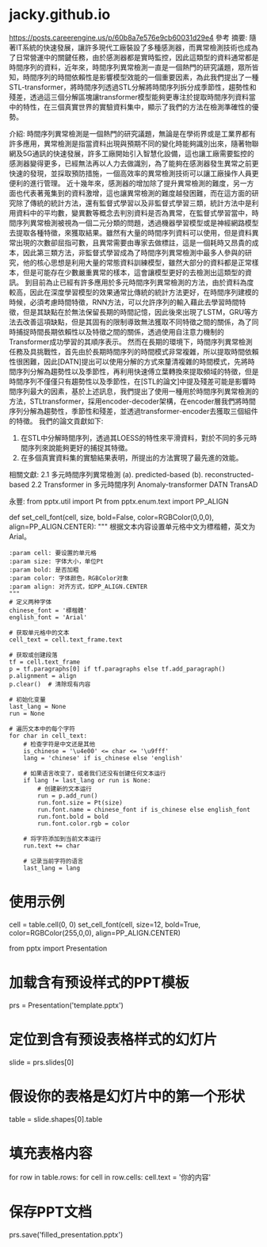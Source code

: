 # jacky.github.io
https://posts.careerengine.us/p/60b8a7e576e9cb60031d29e4 參考
摘要:
隨著IT系統的快速發展，讓許多現代工廠裝設了多種感測器，而異常檢測技術也成為了日常營運中的關鍵任務，由於感測器都是實時監控，因此這類型的資料通常都是時間序列的資料，近年來，時間序列異常檢測一直是一個熱門的研究議題，眾所皆知，時間序列的時間依賴性是影響模型效能的一個重要因素，為此我們提出了一種STL-transformer，將時間序列透過STL分解將時間序列拆分成季節性，趨勢性和殘差，透過這三個分解區塊讓transformer模型能夠更專注於提取時間序列資料當中的特性，在三個真實世界的實驗資料集中，顯示了我們的方法在檢測準確性的優勢。

介紹:
時間序列異常檢測是一個熱門的研究議題，無論是在學術界或是工業界都有許多應用，異常檢測是指當資料出現與預期不同的變化時能夠識別出來，隨著物聯網及5G通訊的快速發展，許多工廠開始引入智慧化設備，這也讓工廠需要監控的感測器變得更多，已經無法再以人力去做識別，為了能夠在感測器發生異常之前更快速的發現，並採取預防措施，一個高效率的異常檢測技術可以讓工廠操作人員更便利的進行管理。
近十幾年來，感測器的增加除了提升異常檢測的難度，另一方面也代表著蒐集到的資料激增，這也讓異常檢測的難度越發困難，而在這方面的研究除了傳統的統計方法，還有監督式學習以及非監督式學習三類，統計方法中是利用資料中的平均數，變異數等概念去判別資料是否為異常，在監督式學習當中，時間序列異常檢測被視為一個二元分類的問題，透過機器學習模型或是神經網路模型去提取各種特徵，來獲取結果。雖然有大量的時間序列資料可以使用，但是資料異常出現的次數卻屈指可數，且異常需要由專家去做標註，這是一個耗時又昂貴的成本，因此第三類方法，非監督式學習成為了時間序列異常檢測中最多人參與的研究，他的核心思想是利用大量的常態資料訓練模型，雖然大部分的資料都是正常樣本，但是可能存在少數嚴重異常的樣本，這會讓模型更好的去檢測出這類型的資訊。
到目前為止已經有許多應用於多元時間序列異常檢測的方法，由於資料為度較高，因此在深度學習模型的效果通常比傳統的統計方法更好，在時間序列建模的時候，必須考慮時間特徵，RNN方法，可以允許序列的輸入藉此去學習時間特徵，但是其缺點在於無法保留長期的時間記憶，因此後來出現了LSTM，GRU等方法去改善這項缺點，但是其固有的限制導致無法獲取不同特徵之間的關係，為了同時捕捉時間長期依賴性以及特徵之間的關係，透過使用自注意力機制的Transformer成功學習的其順序表示。
然而在長期的環境下，時間序列異常檢測任務及具挑戰性，首先由於長期時間序列的時間模式非常複雜，所以提取時間依賴性很困難，因此[DATN]提出可以使用分解的方式來釐清複雜的時間模式，先將時間序列分解為趨勢性以及季節性，再利用快速傅立葉轉換來提取頻域的特徵，但是時間序列不僅僅只有趨勢性以及季節性，在[STL的論文]中提及殘差可能是影響時間序列最大的因素，基於上述訊息，我們提出了使用一種用於時間序列異常檢測的方法，STLtransformer，採用encoder-decoder架構，在encoder層我們將時間序列分解為趨勢性，季節性和殘差，並透過transformer-encoder去獲取三個組件的特徵。
我們的論文貢獻如下:
1.	在STL中分解時間序列，透過其LOESS的特性來平滑資料，對於不同的多元時間序列來說能夠更好的捕捉其特徵。
2.	在多個真實資料集的實驗結果表明，所提出的方法實現了最先進的效能。

相關文獻:
2.1	多元時間序列異常檢測
(a). predicted-based
(b). reconstructed-based
2.2	Transformer in 多元時間序列
Anomaly-transformer
DATN
TransAD

永豐:
from pptx.util import Pt
from pptx.enum.text import PP_ALIGN

def set_cell_font(cell, size, bold=False, color=RGBColor(0,0,0), align=PP_ALIGN.CENTER):
    """
    根据文本内容设置单元格中文为標楷體，英文为Arial。
    
    :param cell: 要设置的单元格
    :param size: 字体大小，单位Pt
    :param bold: 是否加粗
    :param color: 字体颜色，RGBColor对象
    :param align: 对齐方式，如PP_ALIGN.CENTER
    """
    # 定义两种字体
    chinese_font = '標楷體'
    english_font = 'Arial'

    # 获取单元格中的文本
    cell_text = cell.text_frame.text

    # 获取或创建段落
    tf = cell.text_frame
    p = tf.paragraphs[0] if tf.paragraphs else tf.add_paragraph()
    p.alignment = align
    p.clear()  # 清除现有内容

    # 初始化变量
    last_lang = None
    run = None

    # 遍历文本中的每个字符
    for char in cell_text:
        # 检查字符是中文还是其他
        is_chinese = '\u4e00' <= char <= '\u9fff'
        lang = 'chinese' if is_chinese else 'english'
        
        # 如果语言改变了，或者我们还没有创建任何文本运行
        if lang != last_lang or run is None:
            # 创建新的文本运行
            run = p.add_run()
            run.font.size = Pt(size)
            run.font.name = chinese_font if is_chinese else english_font
            run.font.bold = bold
            run.font.color.rgb = color

        # 将字符添加到当前文本运行
        run.text += char
        
        # 记录当前字符的语言
        last_lang = lang

# 使用示例
cell = table.cell(0, 0)
set_cell_font(cell, size=12, bold=True, color=RGBColor(255,0,0), align=PP_ALIGN.CENTER)

from pptx import Presentation

# 加载含有预设样式的PPT模板
prs = Presentation('template.pptx')

# 定位到含有预设表格样式的幻灯片
slide = prs.slides[0]

# 假设你的表格是幻灯片中的第一个形状
table = slide.shapes[0].table

# 填充表格内容
for row in table.rows:
    for cell in row.cells:
        cell.text = '你的内容'

# 保存PPT文档
prs.save('filled_presentation.pptx')

